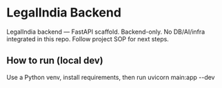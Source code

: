 # LegalIndia Backend

LegalIndia backend — FastAPI scaffold. Backend-only. No DB/AI/infra integrated in this repo. Follow project SOP for next steps.

## How to run (local dev)

Use a Python venv, install requirements, then run uvicorn main:app --dev

